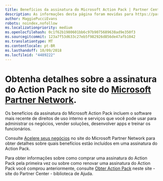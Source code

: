 ```yaml
---
title: Benefícios da assinatura do Microsoft Action Pack | Partner Center
description: As informações desta página foram movidas para https://partner.microsoft.com/membership/internal-use-software.
author: MaggiePucciEvans
robots: noindex,nofollow
ms.localizationpriority: medium
ms.openlocfilehash: 0c1f62b1980601bb6c97b9075689638ad9e350f3
ms.sourcegitcommit: 123a7f53d633c27eb5f982926d856de47afb1042
ms.translationtype: MT
ms.contentlocale: pt-BR
ms.lasthandoff: 10/09/2018
ms.locfileid: "4489222"
---
```

# <a name="get-action-pack-subscription-details-on-the-microsoft-partner-networkhttpspartnermicrosoftcommembershipinternal-use-software-site"></a>Obtenha detalhes sobre a assinatura do Action Pack no site do [Microsoft Partner Network](https://partner.microsoft.com/membership/internal-use-software). 

Os benefícios da assinatura do Microsoft Action Pack incluem o software mais recente de direitos de uso interno e serviços que você pode usar para administrar os negócios, vender soluções, desenvolver apps e treinar os funcionários.

Consulte [Acelere seus negócios](https://partner.microsoft.com/membership/internal-use-software) no site do Microsoft Partner Network para obter detalhes sobre quais benefícios estão incluídos em uma assinatura do Action Pack.   

Para obter informações sobre como comprar uma assinatura do Action Pack pela primeira vez ou sobre como renovar uma assinatura do Action Pack você comprou anteriormente, consulte [Obter Action Pack](mpn-get-action-pack.md) neste site - site do Partner Center - biblioteca de Ajuda.


